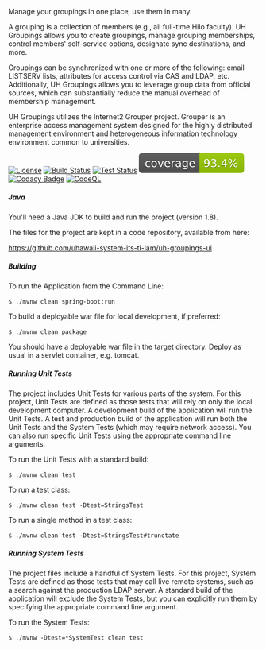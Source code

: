 Manage your groupings in one place, use them in many.

A grouping is a collection of members (e.g., all full-time Hilo faculty). UH Groupings allows you to create groupings, manage grouping memberships, control members' self-service options, designate sync destinations, and more.

Groupings can be synchronized with one or more of the following: email LISTSERV lists, attributes for access control via CAS and LDAP, etc. Additionally, UH Groupings allows you to leverage group data from official sources, which can substantially reduce the manual overhead of membership management.

UH Groupings utilizes the Internet2 Grouper project.  Grouper is an enterprise access management system designed for the highly distributed management environment and heterogeneous information technology environment common to universities.

[![License](https://img.shields.io/hexpm/l/plug.svg)](https://github.com/apereo/cas/blob/master/LICENSE)
[![Build Status](https://github.com/michho8/uh-groupings-ui/actions/workflows/building.yml/badge.svg)](https://github.com/michho8/uh-groupings-ui/actions/workflows/building.yml) 
[![Test Status](https://github.com/uhawaii-system-its-ti-iam/uh-groupings-ui/actions/workflows/push_pull_testing.yml/badge.svg)](https://github.com/uhawaii-system-its-ti-iam/uh-groupings-ui/actions/workflows/push_pull_testing.yml)
[![Coverage Status](https://github.com/uhawaii-system-its-ti-iam/uh-groupings-ui/blob/badges/jacoco.svg)](https://github.com/uhawaii-system-its-ti-iam/uh-groupings-ui/actions/workflows/coverage.yml)
[![Codacy Badge](https://app.codacy.com/project/badge/Grade/5584742766ed46faa855dafe41a1cdc9)](https://www.codacy.com/gh/uhawaii-system-its-ti-iam/uh-groupings-ui/dashboard?utm_source=github.com&amp;utm_medium=referral&amp;utm_content=uhawaii-system-its-ti-iam/uh-groupings-ui&amp;utm_campaign=Badge_Grade)
[![CodeQL](https://github.com/uhawaii-system-its-ti-iam/uh-groupings-api/actions/workflows/codeql.yml/badge.svg)](https://github.com/uhawaii-system-its-ti-iam/uh-groupings-ui/actions/workflows/codeql.yml)

##### Java
You'll need a Java JDK to build and run the project (version 1.8).

The files for the project are kept in a code repository,
available from here:

https://github.com/uhawaii-system-its-ti-iam/uh-groupings-ui

##### Building
To run the Application from the Command Line:

    $ ./mvnw clean spring-boot:run

To build a deployable war file for local development, if preferred:

    $ ./mvnw clean package

You should have a deployable war file in the target directory.
Deploy as usual in a servlet container, e.g. tomcat.

##### Running Unit Tests
The project includes Unit Tests for various parts of the system.
For this project, Unit Tests are defined as those tests that will
rely on only the local development computer.
A development build of the application will run the Unit Tests.
A test and production build of the application will run both the
Unit Tests and the System Tests (which may require network access).
You can also run specific Unit Tests using the appropriate command
line arguments.

To run the Unit Tests with a standard build:

    $ ./mvnw clean test

To run a test class:

    $ ./mvnw clean test -Dtest=StringsTest

To run a single method in a test class:

    $ ./mvnw clean test -Dtest=StringsTest#trunctate

##### Running System Tests
The project files include a handful of System Tests.
For this project, System Tests are defined as those tests that may
call live remote systems, such as a search against the production
LDAP server. A standard build of the application will exclude the
System Tests, but you can explicitly run them by specifying the
appropriate command line argument.

To run the System Tests:

    $ ./mvnw -Dtest=*SystemTest clean test
